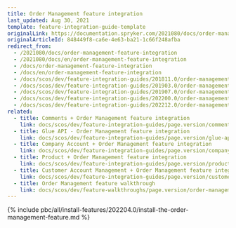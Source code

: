 ```yaml
---
title: Order Management feature integration
last_updated: Aug 30, 2021
template: feature-integration-guide-template
originalLink: https://documentation.spryker.com/2021080/docs/order-management-feature-integration
originalArticleId: 848449f8-ca6e-4e63-ba21-1c66f248afba
redirect_from:
  - /2021080/docs/order-management-feature-integration
  - /2021080/docs/en/order-management-feature-integration
  - /docs/order-management-feature-integration
  - /docs/en/order-management-feature-integration
  - /docs/scos/dev/feature-integration-guides/201811.0/order-management-feature-integration.html
  - /docs/scos/dev/feature-integration-guides/201903.0/order-management-feature-integration.html
  - /docs/scos/dev/feature-integration-guides/201907.0/order-management-feature-integration.html
  - /docs/scos/dev/feature-integration-guides/202200.0/order-management-feature-integration.html
  - /docs/scos/dev/feature-integration-guides/202212.0/order-management-feature-integration.html
related:
  - title: Comments + Order Management feature integration
    link: docs/scos/dev/feature-integration-guides/page.version/comments-order-management-feature-integration.html
  - title: Glue API - Order Management feature integration
    link: docs/scos/dev/feature-integration-guides/page.version/glue-api/glue-api-order-management-feature-integration.html
  - title: Company Account + Order Management feature integration
    link: docs/scos/dev/feature-integration-guides/page.version/company-account-order-management-feature-integration.html
  - title: Product + Order Management feature integration
    link: docs/scos/dev/feature-integration-guides/page.version/product-order-management-feature-integration.html
  - title: Customer Account Management + Order Management feature integration
    link: docs/scos/dev/feature-integration-guides/page.version/customer-account-management-order-management-feature-integration.html
  - title: Order Management feature walkthrough
    link: docs/scos/dev/feature-walkthroughs/page.version/order-management-feature-walkthrough/order-management-feature-wakthrough.html
---
```

{% include pbc/all/install-features/202204.0/install-the-order-management-feature.md %} <!-- To edit, see /_includes/pbc/all/install-features/202204.0/install-the-order-management-feature.md -->
